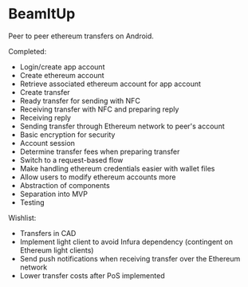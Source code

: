 # BeamItUp
Peer to peer ethereum transfers on Android.

Completed:
* Login/create app account
* Create ethereum account
* Retrieve associated ethereum account for app account
* Create transfer
* Ready transfer for sending with NFC
* Receiving transfer with NFC and preparing reply
* Receiving reply
* Sending transfer through Ethereum network to peer's account
* Basic encryption for security
* Account session
* Determine transfer fees when preparing transfer
* Switch to a request-based flow
* Make handling ethereum credentials easier with wallet files
* Allow users to modify ethereum accounts more
* Abstraction of components
* Separation into MVP
* Testing

Wishlist:
* Transfers in CAD
* Implement light client to avoid Infura dependency (contingent on Ethereum light clients)
* Send push notifications when receiving transfer over the Ethereum network
* Lower transfer costs after PoS implemented

